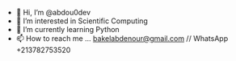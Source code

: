 - 👋 Hi, I’m @abdou0dev
- 👀 I’m interested in Scientific Computing 
- 🌱 I’m currently learning Python
- 📫 How to reach me ... bakelabdenour@gmail.com // WhatsApp +213782753520

<!---
abdou0dev/abdou0dev is a ✨ special ✨ repository because its `README.md` (this file) appears on your GitHub profile.
You can click the Preview link to take a look at your changes.
--->
